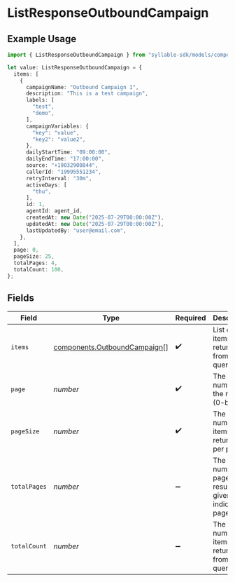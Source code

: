 # ListResponseOutboundCampaign

## Example Usage

```typescript
import { ListResponseOutboundCampaign } from "syllable-sdk/models/components";

let value: ListResponseOutboundCampaign = {
  items: [
    {
      campaignName: "Outbound Campaign 1",
      description: "This is a test campaign",
      labels: [
        "test",
        "demo",
      ],
      campaignVariables: {
        "key": "value",
        "key2": "value2",
      },
      dailyStartTime: "09:00:00",
      dailyEndTime: "17:00:00",
      source: "+19032900844",
      callerId: "19995551234",
      retryInterval: "30m",
      activeDays: [
        "thu",
      ],
      id: 1,
      agentId: agent_id,
      createdAt: new Date("2025-07-29T00:00:00Z"),
      updatedAt: new Date("2025-07-29T00:00:00Z"),
      lastUpdatedBy: "user@email.com",
    },
  ],
  page: 0,
  pageSize: 25,
  totalPages: 4,
  totalCount: 100,
};
```

## Fields

| Field                                                                        | Type                                                                         | Required                                                                     | Description                                                                  | Example                                                                      |
| ---------------------------------------------------------------------------- | ---------------------------------------------------------------------------- | ---------------------------------------------------------------------------- | ---------------------------------------------------------------------------- | ---------------------------------------------------------------------------- |
| `items`                                                                      | [components.OutboundCampaign](../../models/components/outboundcampaign.md)[] | :heavy_check_mark:                                                           | List of items returned from the query                                        |                                                                              |
| `page`                                                                       | *number*                                                                     | :heavy_check_mark:                                                           | The page number of the results (0-based)                                     | 0                                                                            |
| `pageSize`                                                                   | *number*                                                                     | :heavy_check_mark:                                                           | The number of items returned per page                                        | 25                                                                           |
| `totalPages`                                                                 | *number*                                                                     | :heavy_minus_sign:                                                           | The total number of pages of results given the indicated page size           | 4                                                                            |
| `totalCount`                                                                 | *number*                                                                     | :heavy_minus_sign:                                                           | The total number of items returned from the query                            | 100                                                                          |